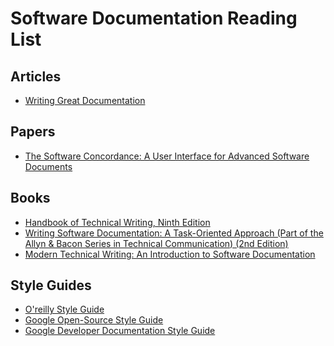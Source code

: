 # Software Documentation Reading List

## Articles
* [Writing Great Documentation](https://jacobian.org/writing/great-documentation/)

## Papers
* [The Software Concordance: A User Interface for Advanced
Software Documents](http://citeseerx.ist.psu.edu/viewdoc/download?doi=10.1.1.20.2777&rep=rep1&type=pdf)

## Books
* [Handbook of Technical Writing, Ninth Edition](https://www.amazon.com/dp/0312575122/?tag=jacobian-20)
* [Writing Software Documentation: A Task-Oriented Approach (Part of the Allyn & Bacon Series in Technical Communication) (2nd Edition)](https://www.amazon.com/gp/product/0321103289/ref=x_gr_w_bb_sout?ie=UTF8&tag=x_gr_w_bb_sout-20&linkCode=as2&camp=1789&creative=9325&creativeASIN=0321103289)
* [Modern Technical Writing: An Introduction to Software Documentation](https://www.amazon.com/gp/product/B01A2QL9SS/ref=x_gr_w_bb_sout?ie=UTF8&tag=x_gr_w_bb_sout-20&linkCode=as2&camp=1789&creative=9325&creativeASIN=B01A2QL9SS)

## Style Guides
* [O'reilly Style Guide](http://oreillymedia.github.io/production-resources/styleguide/)
* [Google Open-Source Style Guide](https://opensource.google.com/docs/)
* [Google Developer Documentation Style Guide](https://developers.google.com/style/)
